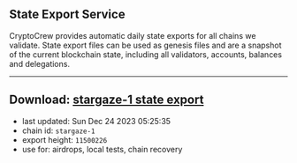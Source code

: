 ## State Export Service
CryptoCrew provides automatic daily state exports for all chains we validate. State export files can be used as genesis files and are a snapshot of the current blockchain state, including all validators, accounts, balances and delegations.

---
**Download: [stargaze-1 state export](https://dl.ccvalidators.com/SERVICE/stargaze/stargaze-1_export_11500226.json)**
---

- last updated: Sun Dec 24 2023 05:25:35
- chain id: `stargaze-1`
- export height: `11500226`
- use for: airdrops, local tests, chain recovery
